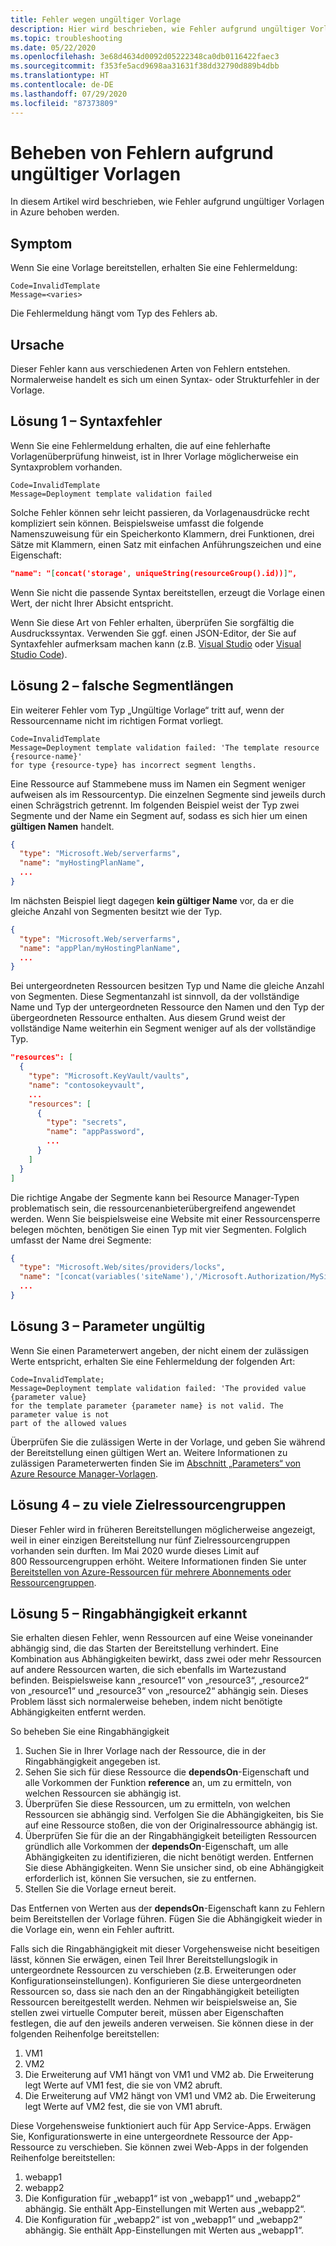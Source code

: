 ```yaml
---
title: Fehler wegen ungültiger Vorlage
description: Hier wird beschrieben, wie Fehler aufgrund ungültiger Vorlagen beim Bereitstellen von Azure Resource Manager-Vorlagen behoben werden.
ms.topic: troubleshooting
ms.date: 05/22/2020
ms.openlocfilehash: 3e68d4634d0092d05222348ca0db0116422faec3
ms.sourcegitcommit: f353fe5acd9698aa31631f38dd32790d889b4dbb
ms.translationtype: HT
ms.contentlocale: de-DE
ms.lasthandoff: 07/29/2020
ms.locfileid: "87373809"
---
```

# <a name="resolve-errors-for-invalid-template"></a>Beheben von Fehlern aufgrund ungültiger Vorlagen

In diesem Artikel wird beschrieben, wie Fehler aufgrund ungültiger Vorlagen in Azure behoben werden.

## <a name="symptom"></a>Symptom

Wenn Sie eine Vorlage bereitstellen, erhalten Sie eine Fehlermeldung:

```
Code=InvalidTemplate
Message=<varies>
```

Die Fehlermeldung hängt vom Typ des Fehlers ab.

## <a name="cause"></a>Ursache

Dieser Fehler kann aus verschiedenen Arten von Fehlern entstehen. Normalerweise handelt es sich um einen Syntax- oder Strukturfehler in der Vorlage.

<a id="syntax-error"></a>

## <a name="solution-1---syntax-error"></a>Lösung 1 – Syntaxfehler

Wenn Sie eine Fehlermeldung erhalten, die auf eine fehlerhafte Vorlagenüberprüfung hinweist, ist in Ihrer Vorlage möglicherweise ein Syntaxproblem vorhanden.

```
Code=InvalidTemplate
Message=Deployment template validation failed
```

Solche Fehler können sehr leicht passieren, da Vorlagenausdrücke recht kompliziert sein können. Beispielsweise umfasst die folgende Namenszuweisung für ein Speicherkonto Klammern, drei Funktionen, drei Sätze mit Klammern, einen Satz mit einfachen Anführungszeichen und eine Eigenschaft:

```json
"name": "[concat('storage', uniqueString(resourceGroup().id))]",
```

Wenn Sie nicht die passende Syntax bereitstellen, erzeugt die Vorlage einen Wert, der nicht Ihrer Absicht entspricht.

Wenn Sie diese Art von Fehler erhalten, überprüfen Sie sorgfältig die Ausdruckssyntax. Verwenden Sie ggf. einen JSON-Editor, der Sie auf Syntaxfehler aufmerksam machen kann (z.B. [Visual Studio](create-visual-studio-deployment-project.md) oder [Visual Studio Code](quickstart-create-templates-use-visual-studio-code.md)).

<a id="incorrect-segment-lengths"></a>

## <a name="solution-2---incorrect-segment-lengths"></a>Lösung 2 – falsche Segmentlängen

Ein weiterer Fehler vom Typ „Ungültige Vorlage“ tritt auf, wenn der Ressourcenname nicht im richtigen Format vorliegt.

```
Code=InvalidTemplate
Message=Deployment template validation failed: 'The template resource {resource-name}'
for type {resource-type} has incorrect segment lengths.
```

Eine Ressource auf Stammebene muss im Namen ein Segment weniger aufweisen als im Ressourcentyp. Die einzelnen Segmente sind jeweils durch einen Schrägstrich getrennt. Im folgenden Beispiel weist der Typ zwei Segmente und der Name ein Segment auf, sodass es sich hier um einen **gültigen Namen** handelt.

```json
{
  "type": "Microsoft.Web/serverfarms",
  "name": "myHostingPlanName",
  ...
}
```

Im nächsten Beispiel liegt dagegen **kein gültiger Name** vor, da er die gleiche Anzahl von Segmenten besitzt wie der Typ.

```json
{
  "type": "Microsoft.Web/serverfarms",
  "name": "appPlan/myHostingPlanName",
  ...
}
```

Bei untergeordneten Ressourcen besitzen Typ und Name die gleiche Anzahl von Segmenten. Diese Segmentanzahl ist sinnvoll, da der vollständige Name und Typ der untergeordneten Ressource den Namen und den Typ der übergeordneten Ressource enthalten. Aus diesem Grund weist der vollständige Name weiterhin ein Segment weniger auf als der vollständige Typ.

```json
"resources": [
  {
    "type": "Microsoft.KeyVault/vaults",
    "name": "contosokeyvault",
    ...
    "resources": [
      {
        "type": "secrets",
        "name": "appPassword",
        ...
      }
    ]
  }
]
```

Die richtige Angabe der Segmente kann bei Resource Manager-Typen problematisch sein, die ressourcenanbieterübergreifend angewendet werden. Wenn Sie beispielsweise eine Website mit einer Ressourcensperre belegen möchten, benötigen Sie einen Typ mit vier Segmenten. Folglich umfasst der Name drei Segmente:

```json
{
  "type": "Microsoft.Web/sites/providers/locks",
  "name": "[concat(variables('siteName'),'/Microsoft.Authorization/MySiteLock')]",
  ...
}
```

<a id="parameter-not-valid"></a>

## <a name="solution-3---parameter-is-not-valid"></a>Lösung 3 – Parameter ungültig

Wenn Sie einen Parameterwert angeben, der nicht einem der zulässigen Werte entspricht, erhalten Sie eine Fehlermeldung der folgenden Art:

```
Code=InvalidTemplate;
Message=Deployment template validation failed: 'The provided value {parameter value}
for the template parameter {parameter name} is not valid. The parameter value is not
part of the allowed values
```

Überprüfen Sie die zulässigen Werte in der Vorlage, und geben Sie während der Bereitstellung einen gültigen Wert an. Weitere Informationen zu zulässigen Parameterwerten finden Sie im [Abschnitt „Parameters“ von Azure Resource Manager-Vorlagen](template-syntax.md#parameters).

<a id="too-many-resource-groups"></a>

## <a name="solution-4---too-many-target-resource-groups"></a>Lösung 4 – zu viele Zielressourcengruppen

Dieser Fehler wird in früheren Bereitstellungen möglicherweise angezeigt, weil in einer einzigen Bereitstellung nur fünf Zielressourcengruppen vorhanden sein durften. Im Mai 2020 wurde dieses Limit auf 800 Ressourcengruppen erhöht. Weitere Informationen finden Sie unter [Bereitstellen von Azure-Ressourcen für mehrere Abonnements oder Ressourcengruppen](cross-scope-deployment.md).

<a id="circular-dependency"></a>

## <a name="solution-5---circular-dependency-detected"></a>Lösung 5 – Ringabhängigkeit erkannt

Sie erhalten diesen Fehler, wenn Ressourcen auf eine Weise voneinander abhängig sind, die das Starten der Bereitstellung verhindert. Eine Kombination aus Abhängigkeiten bewirkt, dass zwei oder mehr Ressourcen auf andere Ressourcen warten, die sich ebenfalls im Wartezustand befinden. Beispielsweise kann „resource1“ von „resource3“, „resource2“ von „resource1“ und „resource3“ von „resource2“ abhängig sein. Dieses Problem lässt sich normalerweise beheben, indem nicht benötigte Abhängigkeiten entfernt werden.

So beheben Sie eine Ringabhängigkeit

1. Suchen Sie in Ihrer Vorlage nach der Ressource, die in der Ringabhängigkeit angegeben ist.
2. Sehen Sie sich für diese Ressource die **dependsOn**-Eigenschaft und alle Vorkommen der Funktion **reference** an, um zu ermitteln, von welchen Ressourcen sie abhängig ist.
3. Überprüfen Sie diese Ressourcen, um zu ermitteln, von welchen Ressourcen sie abhängig sind. Verfolgen Sie die Abhängigkeiten, bis Sie auf eine Ressource stoßen, die von der Originalressource abhängig ist.
5. Überprüfen Sie für die an der Ringabhängigkeit beteiligten Ressourcen gründlich alle Vorkommen der **dependsOn**-Eigenschaft, um alle Abhängigkeiten zu identifizieren, die nicht benötigt werden. Entfernen Sie diese Abhängigkeiten. Wenn Sie unsicher sind, ob eine Abhängigkeit erforderlich ist, können Sie versuchen, sie zu entfernen.
6. Stellen Sie die Vorlage erneut bereit.

Das Entfernen von Werten aus der **dependsOn**-Eigenschaft kann zu Fehlern beim Bereitstellen der Vorlage führen. Fügen Sie die Abhängigkeit wieder in die Vorlage ein, wenn ein Fehler auftritt.

Falls sich die Ringabhängigkeit mit dieser Vorgehensweise nicht beseitigen lässt, können Sie erwägen, einen Teil Ihrer Bereitstellungslogik in untergeordnete Ressourcen zu verschieben (z.B. Erweiterungen oder Konfigurationseinstellungen). Konfigurieren Sie diese untergeordneten Ressourcen so, dass sie nach den an der Ringabhängigkeit beteiligten Ressourcen bereitgestellt werden. Nehmen wir beispielsweise an, Sie stellen zwei virtuelle Computer bereit, müssen aber Eigenschaften festlegen, die auf den jeweils anderen verweisen. Sie können diese in der folgenden Reihenfolge bereitstellen:

1. VM1
2. VM2
3. Die Erweiterung auf VM1 hängt von VM1 und VM2 ab. Die Erweiterung legt Werte auf VM1 fest, die sie von VM2 abruft.
4. Die Erweiterung auf VM2 hängt von VM1 und VM2 ab. Die Erweiterung legt Werte auf VM2 fest, die sie von VM1 abruft.

Diese Vorgehensweise funktioniert auch für App Service-Apps. Erwägen Sie, Konfigurationswerte in eine untergeordnete Ressource der App-Ressource zu verschieben. Sie können zwei Web-Apps in der folgenden Reihenfolge bereitstellen:

1. webapp1
2. webapp2
3. Die Konfiguration für „webapp1“ ist von „webapp1“ und „webapp2“ abhängig. Sie enthält App-Einstellungen mit Werten aus „webapp2“.
4. Die Konfiguration für „webapp2“ ist von „webapp1“ und „webapp2“ abhängig. Sie enthält App-Einstellungen mit Werten aus „webapp1“.

